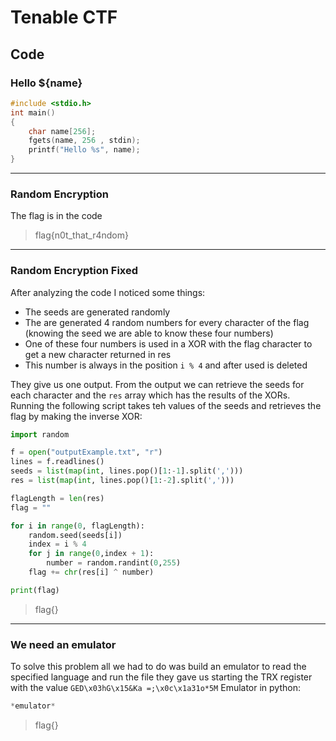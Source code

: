 # Tenable CTF

## Code

### **Hello ${name}**
```c
#include <stdio.h>
int main()
{
    char name[256];
    fgets(name, 256 , stdin);
    printf("Hello %s", name);
}
```

---

### **Random Encryption**
The flag is in the code
> flag{n0t_that_r4ndom}

---

### **Random Encryption Fixed**
After analyzing the code I noticed some things:
- The seeds are generated randomly
- The are generated 4 random numbers for every character of the flag (knowing the seed we are able to know these four numbers)
- One of these four numbers is used in a XOR with the flag character to get a new character returned in res
- This number is always in the position `i % 4` and after used is deleted

They give us one output. From the output we can retrieve the seeds for each character and the `res` array which has the results of the XORs. 
Running the following script takes teh values of the seeds and retrieves the flag by making the inverse XOR:
```python
import random

f = open("outputExample.txt", "r")
lines = f.readlines()
seeds = list(map(int, lines.pop()[1:-1].split(',')))
res = list(map(int, lines.pop()[1:-2].split(',')))

flagLength = len(res)
flag = ""

for i in range(0, flagLength):
    random.seed(seeds[i])
    index = i % 4
    for j in range(0,index + 1):
        number = random.randint(0,255)
    flag += chr(res[i] ^ number)

print(flag)
```
> flag{}

---

### **We need an emulator**
To solve this problem all we had to do was build an emulator to read the specified language and run the file they gave us starting the TRX register with the value `GED\x03hG\x15&Ka =;\x0c\x1a31o*5M`
Emulator in python:
```python
*emulator*
```
> flag{}